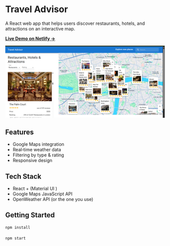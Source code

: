 # Travel Advisor

A React web app that helps users discover restaurants, hotels, and attractions on an interactive map.

[**Live Demo on Netlify →**](https://YOUR_NETLIFY_URL)  


![App Screenshot](./public/app_screenshot.png)

## Features
- Google Maps integration
- Real‑time weather data
- Filtering by type & rating
- Responsive design

## Tech Stack
- React + (Material UI )
- Google Maps JavaScript API
- OpenWeather API (or the one you use)

## Getting Started
```bash
npm install

npm start    

